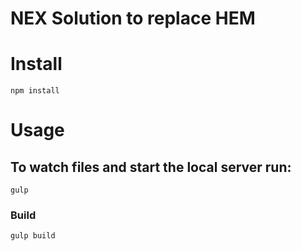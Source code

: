 # NEX Solution to replace HEM

# Install

```
npm install
````

# Usage

## To watch files and start the local server run:

```
gulp
````

### Build

```
gulp build
````